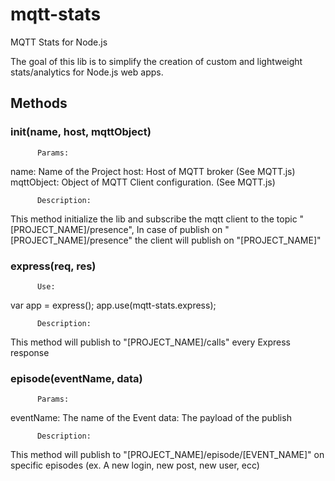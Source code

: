 # mqtt-stats
MQTT Stats for Node.js

The goal of this lib is to simplify the creation of custom and lightweight stats/analytics for Node.js web apps.

## Methods
###   init(name, host, mqttObject)
          Params:
name: Name of the Project
host: Host of MQTT broker (See MQTT.js)
mqttObject: Object of MQTT Client configuration. (See MQTT.js)

          Description:
This method initialize the lib and subscribe the mqtt client to the topic "[PROJECT_NAME]/presence",
In case of publish on "[PROJECT_NAME]/presence" the client will publish on "[PROJECT_NAME]"
###   express(req, res)
          Use:
var app = express();
app.use(mqtt-stats.express);

          Description:
This method will publish to "[PROJECT_NAME]/calls" every Express response
###   episode(eventName, data)
          Params:
eventName: The name of the Event
data: The payload of the publish

          Description:
This method will publish to "[PROJECT_NAME]/episode/[EVENT_NAME]" on specific episodes (ex. A new login, new post, new user, ecc)
